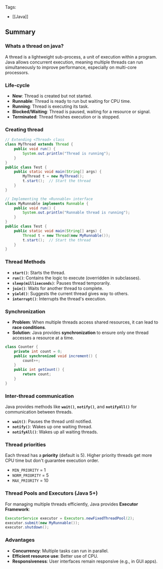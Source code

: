 Tags: 
- [[Java]]
## Summary
### Whats a thread on java?
A thread is a lightweight sub-process, a unit of execution within a program.
Java allows concurrent execution, meaning multiple threads can run simultaneously to improve performance, especially on multi-core processors.
### Life-cycle
- **New**: Thread is created but not started.
- **Runnable**: Thread is ready to run but waiting for CPU time.
- **Running**: Thread is executing its task.
- **Blocked/Waiting**: Thread is paused, waiting for a resource or signal.
- **Terminated**: Thread finishes execution or is stopped.
### Creating thread 
```java
// Extending <Thread> class
class MyThread extends Thread {
    public void run() {
        System.out.println("Thread is running");
    }
}
public class Test {
    public static void main(String[] args) {
        MyThread t = new MyThread();
        t.start();  // Start the thread
    }
}

// Implementing the <Runnable> interface
class MyRunnable implements Runnable {
    public void run() {
        System.out.println("Runnable thread is running");
    }
}
public class Test {
    public static void main(String[] args) {
        Thread t = new Thread(new MyRunnable());
        t.start();  // Start the thread
    }
}
```
### Thread Methods
- **`start()`**: Starts the thread.
- **`run()`**: Contains the logic to execute (overridden in subclasses).
- **`sleep(milliseconds)`**: Pauses thread temporarily.
- **`join()`**: Waits for another thread to complete.
- **`yield()`**: Suggests the current thread gives way to others.
- **`interrupt()`**: Interrupts the thread's execution.
### Synchronization
- **Problem**: When multiple threads access shared resources, it can lead to **race conditions**.
- **Solution**: Java provides **synchronization** to ensure only one thread accesses a resource at a time.
```java
class Counter {
    private int count = 0;
    public synchronized void increment() {
        count++;
    }
    public int getCount() {
        return count;
    }
}
```
### Inter-thread communication
Java provides methods like **`wait()`**, **`notify()`**, and **`notifyAll()`** for communication between threads.

- **`wait()`**: Pauses the thread until notified.
- **`notify()`**: Wakes up one waiting thread.
- **`notifyAll()`**: Wakes up all waiting threads.
### Thread priorities 
Each thread has a **priority** (default is 5). Higher priority threads get more CPU time but don't guarantee execution order.

- `MIN_PRIORITY` = 1
- `NORM_PRIORITY` = 5
- `MAX_PRIORITY` = 10
### Thread Pools and Executors (Java 5+)
For managing multiple threads efficiently, Java provides **Executor Framework**:
```java
ExecutorService executor = Executors.newFixedThreadPool(2);
executor.submit(new MyRunnable());
executor.shutdown();
```
### Advantages 
- **Concurrency**: Multiple tasks can run in parallel.
- **Efficient resource use**: Better use of CPU.
- **Responsiveness**: User interfaces remain responsive (e.g., in GUI apps).
